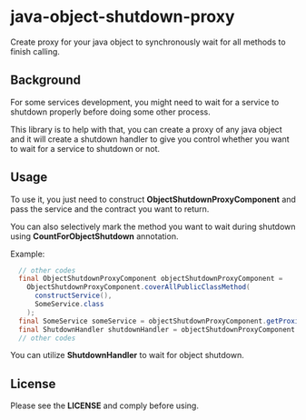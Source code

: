 # java-object-shutdown-proxy
Create proxy for your java object to synchronously wait for all methods to finish calling.

## Background
For some services development, you might need to wait for a service to shutdown properly before doing some 
other process.

This library is to help with that, you can create a proxy of any java object and it will create a 
shutdown handler to give you control whether you want to wait for a service to shutdown or not.

## Usage
To use it, you just need to construct **ObjectShutdownProxyComponent** and pass the service 
and the contract you want to return.

You can also selectively mark the method you want to wait during shutdown using 
**CountForObjectShutdown** annotation.

Example:
```java
  // other codes
  final ObjectShutdownProxyComponent objectShutdownProxyComponent =
    ObjectShutdownProxyComponent.coverAllPublicClassMethod(
      constructService(),
      SomeService.class
    );
  final SomeService someService = objectShutdownProxyComponent.getProxiedService();
  final ShutdownHandler shutdownHandler = objectShutdownProxyComponent.getShutdownHandler();
  // other codes
```

You can utilize **ShutdownHandler** to wait for object shutdown.

## License
Please see the **LICENSE** and comply before using.
